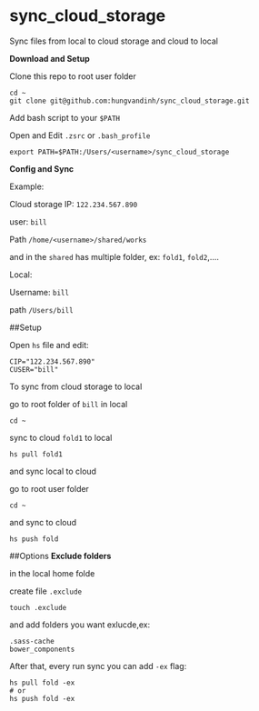 # sync_cloud_storage
Sync files from local to cloud storage and cloud to local

**Download and Setup**


Clone this repo to root user folder

```
cd ~
git clone git@github.com:hungvandinh/sync_cloud_storage.git

```
Add bash script to your `$PATH`

Open and Edit `.zsrc` or `.bash_profile`
```
export PATH=$PATH:/Users/<username>/sync_cloud_storage
```

**Config and Sync**

Example:

Cloud storage
IP: `122.234.567.890`

user: `bill`

Path `/home/<username>/shared/works`

and in the `shared` has multiple folder, ex: `fold1`, `fold2`,....

Local:

Username: `bill`

path `/Users/bill`

##Setup

Open `hs` file and edit:

```
CIP="122.234.567.890"
CUSER="bill"
```


To sync from cloud storage to local

go to root folder of `bill` in local

```
cd ~
```

sync to cloud `fold1` to local

```
hs pull fold1
```

and sync local to cloud

go to root user folder

```
cd ~
```
and sync to cloud
```
hs push fold

```
##Options
**Exclude folders**

in the local home folde

create file `.exclude`

```
touch .exclude
```
and add folders you want exlucde,ex:

```
.sass-cache
bower_components
```
After that, every run sync you can add `-ex` flag:

```
hs pull fold -ex
# or
hs push fold -ex
```


